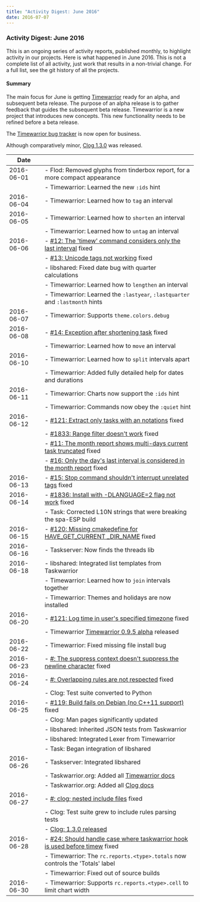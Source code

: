 ```yaml
---
title: "Activity Digest: June 2016"
date: 2016-07-07
---
```


### Activity Digest: June 2016 

This is an ongoing series of activity reports, published monthly, to highlight activity in our projects.
Here is what happened in June 2016. This is not a complete list of all activity, just work that results in a non-trivial change.
For a full list, see the git history of all the projects.

#### Summary

The main focus for June is getting [Timewarrior](https://timewarrior.net) ready for an alpha, and subsequent beta release.
The purpose of an alpha release is to gather feedback that guides the subsequent beta release.
Timewarrior is a new project that introduces new concepts.
This new functionality needs to be refined before a beta release.

The [Timewarrior bug tracker](https://github.com/GothenburgBitFactory/timewarrior/issues) is now open for business.

Although comparatively minor, [Clog 1.3.0](/news/news.20160627) was released.

| Date       |                                                                                                                                              |
|------------|----------------------------------------------------------------------------------------------------------------------------------------------|
| 2016-06-01 | - Flod: Removed glyphs from tinderbox report, for a more compact appearance                                                                  |
|            | - Timewarrior: Learned the new `:ids` hint                                                                                                   |
| 2016-06-04 | - Timewarrior: Learned how to `tag` an interval                                                                                              |
| 2016-06-05 | - Timewarrior: Learned how to `shorten` an interval                                                                                          |
|            | - Timewarrior: Learned how to `untag` an interval                                                                                            |
| 2016-06-06 | - [#12: The 'timew' command considers only the last interval](https://github.com/GothenburgBitFactory/timewarrior/issues/12) fixed           |
|            | - [#13: Unicode tags not working](https://github.com/GothenburgBitFactory/timewarrior/issues/13) fixed                                       |
|            | - libshared: Fixed date bug with quarter calculations                                                                                        |
|            | - Timewarrior: Learned how to `lengthen` an interval                                                                                         |
|            | - Timewarrior: Learned the `:lastyear`, `:lastquarter` and `:lastmonth` hints                                                                |
| 2016-06-07 | - Timewarrior: Supports `theme.colors.debug`                                                                                                 |
| 2016-06-08 | - [#14: Exception after shortening task](https://github.com/GothenburgBitFactory/timewarrior/issues/14) fixed                                |
|            | - Timewarrior: Learned how to `move` an interval                                                                                             |
| 2016-06-10 | - Timewarrior: Learned how to `split` intervals apart                                                                                        |
|            | - Timewarrior: Added fully detailed help for dates and durations                                                                             |
| 2016-06-11 | - Timewarrior: Charts now support the `:ids` hint                                                                                            |
|            | - Timewarrior: Commands now obey the `:quiet` hint                                                                                           |
| 2016-06-12 | - [#121: Extract only tasks with an notations](https://github.com/GothenburgBitFactory/taskwarrior/issues/121) fixed                         |
|            | - [#1833: Range filter doesn't work](https://github.com/GothenburgBitFactory/taskwarrior/issues/1833) fixed                                  |
|            | - [#11: The month report shows multi-days current task truncated](https://github.com/GothenburgBitFactory/timewarrior/issues/11) fixed       |
|            | - [#16: Only the day's last interval is considered in the month report](https://github.com/GothenburgBitFactory/timewarrior/issues/16) fixed |
| 2016-06-13 | - [#15: Stop command shouldn't interrupt unrelated tags](https://github.com/GothenburgBitFactory/timewarrior/issues/15) fixed                |
| 2016-06-14 | - [#1836: Install with -DLANGUAGE=2 flag not work](https://github.com/GothenburgBitFactory/taskwarrior/issues/1836) fixed                    |
|            | - Task: Corrected L10N strings that were breaking the spa-ESP build                                                                          |
| 2016-06-15 | - [#120: Missing cmakedefine for HAVE_GET_CURRENT _DIR_NAME](https://github.com/GothenburgBitFactory/taskserver/issues/120) fixed            |
| 2016-06-16 | - Taskserver: Now finds the threads lib                                                                                                      |
| 2016-06-18 | - libshared: Integrated list templates from Taskwarrior                                                                                      |
|            | - Timewarrior: Learned how to `join` intervals together                                                                                      |
|            | - Timewarrior: Themes and holidays are now installed                                                                                         |
| 2016-06-20 | - [#121: Log time in user's specified timezone](https://github.com/GothenburgBitFactory/taskserver/issues/121) fixed                         |
|            | - Timewarrior [Timewarrior 0.9.5 alpha](/news/news.20160620) released                                                                        |
| 2016-06-22 | - Timewarrior: Fixed missing file install bug                                                                                                |
| 2016-06-23 | - [#: The suppress context doesn't suppress the newline character](https://github.com/GothenburgBitFactory/clog/issues) fixed                |
| 2016-06-24 | - [#: Overlapping rules are not respected](https://github.com/GothenburgBitFactory/clog/issues) fixed                                        |
|            | - Clog: Test suite converted to Python                                                                                                       |
| 2016-06-25 | - [#119: Build fails on Debian (no C++11 support)](https://github.com/GothenburgBitFactory/taskserver/issues/119) fixed                      |
|            | - Clog: Man pages significantly updated                                                                                                      |
|            | - libshared: Inherited JSON tests from Taskwarrior                                                                                           |
|            | - libshared: Integrated Lexer from Timewarrior                                                                                               |
|            | - Task: Began integration of libshared                                                                                                       |
| 2016-06-26 | - Taskserver: Integrated libshared                                                                                                           |
|            | - Taskwarrior.org: Added all [Timewarrior docs](https://timewarrior.net/docs)                                                                |
|            | - Taskwarrior.org: Added all [Clog docs](/docs/clog)                                                                                         |
| 2016-06-27 | - [#: clog; nested include files](https://github.com/GothenburgBitFactory/clog/issues) fixed                                                 |
|            | - Clog: Test suite grew to include rules parsing tests                                                                                       |
|            | - [Clog: 1.3.0 released](/news/news.20160627)                                                                                                |
| 2016-06-28 | - [#24: Should handle case where taskwarrior hook is used before timew](https://github.com/GothenburgBitFactory/timewarrior/issues/24) fixed |
|            | - Timewarrior: The `rc.reports.<type>.totals` now controls the 'Totals' label                                                                |
|            | - Timewarrior: Fixed out of source builds                                                                                                    |
| 2016-06-30 | - Timewarrior: Supports `rc.reports.<type>.cell` to limit chart width                                                                        |
